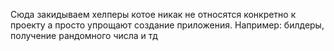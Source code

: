 Сюда закидываем хелперы котое никак не относятся конкретно к проекту
а просто упрощают создание приложения.
Например: билдеры, получение рандомного числа и тд 